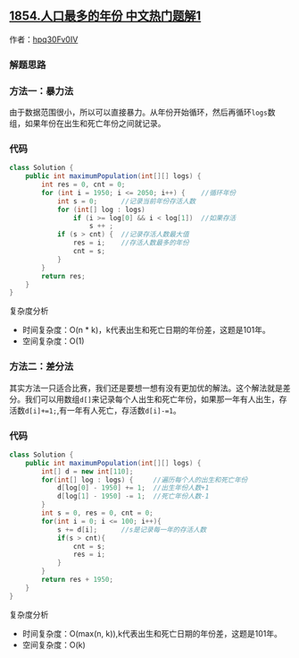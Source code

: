 ## [1854.人口最多的年份 中文热门题解1](https://leetcode.cn/problems/maximum-population-year/solutions/100000/javabao-li-chai-fen-by-hpq30fv0iv-bupd)

作者：[hpq30Fv0IV](https://leetcode.cn/u/hpq30Fv0IV)
### 解题思路
### 方法一：暴力法
由于数据范围很小，所以可以直接暴力。从年份开始循环，然后再循环`logs`数组，如果年份在出生和死亡年份之间就记录。


### 代码

```java
class Solution {
    public int maximumPopulation(int[][] logs) {
        int res = 0, cnt = 0;
        for (int i = 1950; i <= 2050; i++) {    //循环年份
            int s = 0;      //记录当前年份存活人数
            for (int[] log : logs)
                if (i >= log[0] && i < log[1])  //如果存活
                    s ++ ;
            if (s > cnt) {  //记录存活人数最大值
                res = i;    //存活人数最多的年份
                cnt = s;
            }
        }
        return res;
    }
}
```
复杂度分析
- 时间复杂度：O(n * k)，k代表出生和死亡日期的年份差，这题是101年。
- 空间复杂度：O(1)


### 方法二：差分法
其实方法一只适合比赛，我们还是要想一想有没有更加优的解法。这个解法就是差分。我们可以用数组`d[]`来记录每个人出生和死亡年份，如果那一年有人出生，存活数`d[i]+=1;`,有一年有人死亡，存活数`d[i]-=1`。


### 代码

```java
class Solution {
    public int maximumPopulation(int[][] logs) {
        int[] d = new int[110];
        for(int[] log : logs) {     //遍历每个人的出生和死亡年份
            d[log[0] - 1950] += 1;  //出生年份人数+1
            d[log[1] - 1950] -= 1;  //死亡年份人数-1
        }
        int s = 0, res = 0, cnt = 0;
        for(int i = 0; i <= 100; i++){
            s += d[i];      //s是记录每一年的存活人数
            if(s > cnt){
                cnt = s; 
                res = i;
            }
        }
        return res + 1950;
    }
}
```
复杂度分析
- 时间复杂度：O(max(n, k)),k代表出生和死亡日期的年份差，这题是101年。
- 空间复杂度：O(k)